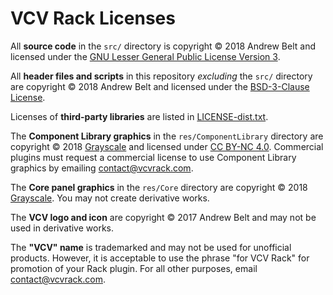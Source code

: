 # VCV Rack Licenses

All **source code** in the `src/` directory is copyright © 2018 Andrew Belt and licensed under the [GNU Lesser General Public License Version 3](LICENSE-LGPL.txt).

All **header files and scripts** in this repository *excluding* the `src/` directory are copyright © 2018 Andrew Belt and licensed under the [BSD-3-Clause License](LICENSE-BSD.txt).

Licenses of **third-party libraries** are listed in [LICENSE-dist.txt](LICENSE-dist.txt).

The **Component Library graphics** in the `res/ComponentLibrary` directory are copyright © 2018 [Grayscale](http://grayscale.info/) and licensed under [CC BY-NC 4.0](https://creativecommons.org/licenses/by-nc/4.0/). Commercial plugins must request a commercial license to use Component Library graphics by emailing contact@vcvrack.com.

The **Core panel graphics** in the `res/Core` directory are copyright © 2018 [Grayscale](http://grayscale.info/). You may not create derivative works.

The **VCV logo and icon** are copyright © 2017 Andrew Belt and may not be used in derivative works.

The **"VCV" name** is trademarked and may not be used for unofficial products. However, it is acceptable to use the phrase "for VCV Rack" for promotion of your Rack plugin. For all other purposes, email contact@vcvrack.com.

